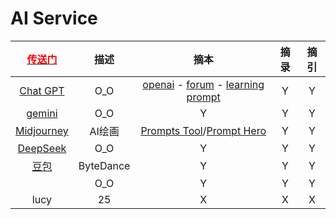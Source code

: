 <script src="../../js/JQuery/jquery.min.js" type="text/javascript"></script>
<script type="text/javascript" charset="utf-8">
  // Creating custom :external selector
  $.expr[':'].external = function(obj){
      return !obj.href.match(/^mailto\:/)
              && (obj.hostname != location.hostname);
  };    
  
  $(function(){
    // Add 'external' CSS class to all external links
    $('a:external').addClass('external');

    // turn target into target=_blank for elements w external class
    $(".external").attr('target','_blank');

  })
</script>

# AI Service

| [<font color="#ff0000">传送门</font>](../../navigation.md) | 描述 | 摘本 | 摘录 | 摘引 |
|:---:|:---:|:---:|:---:|:---:|
| [Chat GPT](https://chat.openai.com/auth/login) | O_O | [openai](https://openai.com/) - [forum](https://forum.openai.com/) - [learning prompt](https://learningprompt.wiki/) | Y | Y |
| [gemini](https://gemini.google.com/) | O_O | Y | Y | Y |
| [Midjourney](https://www.midjourney.com/) | AI绘画 | [Prompts Tool](https://prompt.noonshot.com/)/[Prompt Hero](https://prompthero.com/) | Y | Y |
| [DeepSeek](https://www.deepseek.com/) | O_O | Y | Y | Y |
| [豆包](https://www.doubao.com/chat/) | ByteDance | Y | Y | Y |
| []() | O_O | Y | Y | Y |
| lucy | 25 | X | X | X |
